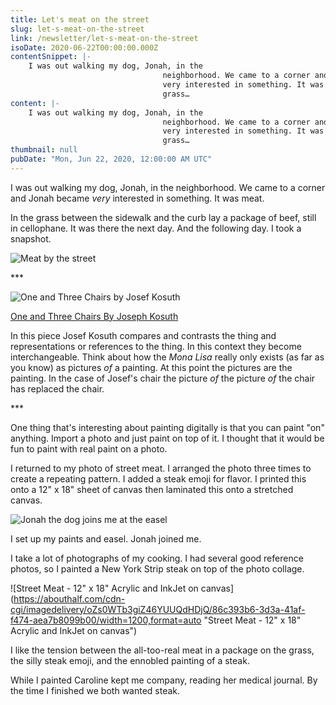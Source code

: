 ```yaml
---
title: Let's meat on the street
slug: let-s-meat-on-the-street
link: /newsletter/let-s-meat-on-the-street
isoDate: 2020-06-22T00:00:00.000Z
contentSnippet: |-
    I was out walking my dog, Jonah, in the
                                  neighborhood. We came to a corner and Jonah became
                                  very interested in something. It was meat. In the
                                  grass…
content: |-
    I was out walking my dog, Jonah, in the
                                  neighborhood. We came to a corner and Jonah became
                                  very interested in something. It was meat. In the
                                  grass…
thumbnail: null
pubDate: "Mon, Jun 22, 2020, 12:00:00 AM UTC"
---
```


I was out walking my dog, Jonah, in the neighborhood. We came to a corner and Jonah became _very_ interested in something. It was meat.

In the grass between the sidewalk and the curb lay a package of beef, still in cellophane. It was there the next day. And the following day. I took a snapshot.

![Meat by the street](https://abouthalf.com/cdn-cgi/imagedelivery/oZs0WTb3giZ46YUUQdHDjQ/1e22328e-832d-46d3-c877-bbd8260b6000/width=1200,format=auto "Meat by the street")

\*\*\*

![One and Three Chairs by Josef Kosuth](https://abouthalf.com/cdn-cgi/imagedelivery/oZs0WTb3giZ46YUUQdHDjQ/36bebf28-71c2-440b-ce00-2cfe53e5a800/width=1200,format=auto "One and Three Chairs by Josef Kosuth")

[One and Three Chairs By Joseph Kosuth](https://en.wikipedia.org/w/index.php?curid=6981637)

In this piece Josef Kosuth compares and contrasts the thing and representations or references to the thing. In this context they become interchangeable. Think about how the _Mona Lisa_ really only exists (as far as you know) as pictures _of_ a painting. At this point the pictures are the painting. In the case of Josef's chair the picture _of_ the picture _of_ the chair has replaced the chair.

\*\*\*

One thing that's interesting about painting digitally is that you can paint "on" anything. Import a photo and just paint on top of it. I thought that it would be fun to paint with real paint on a photo.

I returned to my photo of street meat. I arranged the photo three times to create a repeating pattern. I added a steak emoji for flavor. I printed this onto a 12" x 18" sheet of canvas then laminated this onto a stretched canvas.

![Jonah the dog joins me at the easel](https://abouthalf.com/cdn-cgi/imagedelivery/oZs0WTb3giZ46YUUQdHDjQ/84fcd883-c6cc-4ab7-02dc-1056e8c89b00/width=1200,format=auto "Jonah the dog joins me at the easel")

I set up my paints and easel. Jonah joined me.

I take a lot of photographs of my cooking. I had several good reference photos, so I painted a New York Strip steak on top of the photo collage.

![Street Meat - 12" x 18" Acrylic and InkJet on canvas](https://abouthalf.com/cdn-cgi/imagedelivery/oZs0WTb3giZ46YUUQdHDjQ/86c393b6-3d3a-41af-f474-aea7b8099b00/width=1200,format=auto "Street Meat - 12" x 18" Acrylic and InkJet on canvas")

I like the tension between the all-too-real meat in a package on the grass, the silly steak emoji, and the ennobled painting of a steak.

While I painted Caroline kept me company, reading her medical journal. By the time I finished we both wanted steak.

